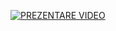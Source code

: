 [![PREZENTARE VIDEO](https://i.imgur.com/m1xWN1l.jpg)](https://www.youtube.com/watch?v=YOUTUBE_VIDEO_ID_HERE)
